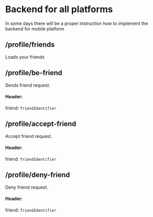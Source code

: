 # Backend for all platforms

In some days there will be a proper instruction how to implement the backend for mobile platform

## /profile/friends
Loads your friends

## /profile/be-friend
Sends friend request.
#### Header:
friend: `friendIdentifier`

## /profile/accept-friend
Accept friend request.
#### Header:
friend: `friendIdentifier`

## /profile/deny-friend
Deny friend request.
#### Header:
friend: `friendIdentifier`
